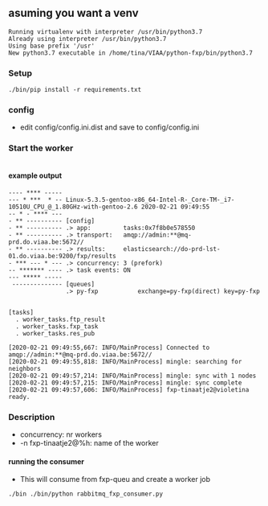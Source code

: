 ## asuming you want a venv
```$ virtualenv -p /usr/bin/python3.7 .
Running virtualenv with interpreter /usr/bin/python3.7
Already using interpreter /usr/bin/python3.7
Using base prefix '/usr'
New python3.7 executable in /home/tina/VIAA/python-fxp/bin/python3.7
```

### Setup

```./bin/pip install -r requirements.txt```

### config 

- edit config/config.ini.dist and save to config/config.ini

### Start the worker

```bin/celery worker -A worker_tasks -l info -E -n fxp-tinaatje2@%h --concurrency 3
```


#### example output

```-------------- fxp-tinaatje2@violetina v4.3.0 (rhubarb)
---- **** ----- 
--- * ***  * -- Linux-5.3.5-gentoo-x86_64-Intel-R-_Core-TM-_i7-10510U_CPU_@_1.80GHz-with-gentoo-2.6 2020-02-21 09:49:55
-- * - **** --- 
- ** ---------- [config]
- ** ---------- .> app:         tasks:0x7f8b0e578550
- ** ---------- .> transport:   amqp://admin:**@mq-prd.do.viaa.be:5672//
- ** ---------- .> results:     elasticsearch://do-prd-lst-01.do.viaa.be:9200/fxp/results
- *** --- * --- .> concurrency: 3 (prefork)
-- ******* ---- .> task events: ON
--- ***** ----- 
 -------------- [queues]
                .> py-fxp           exchange=py-fxp(direct) key=py-fxp
                

[tasks]
  . worker_tasks.ftp_result
  . worker_tasks.fxp_task
  . worker_tasks.res_pub

[2020-02-21 09:49:55,667: INFO/MainProcess] Connected to amqp://admin:**@mq-prd.do.viaa.be:5672//
[2020-02-21 09:49:55,818: INFO/MainProcess] mingle: searching for neighbors
[2020-02-21 09:49:57,214: INFO/MainProcess] mingle: sync with 1 nodes
[2020-02-21 09:49:57,215: INFO/MainProcess] mingle: sync complete
[2020-02-21 09:49:57,606: INFO/MainProcess] fxp-tinaatje2@violetina ready.
```

### Description

- concurrency:
  nr workers
- -n fxp-tinaatje2@%h:
  name of the worker
  
  
#### running the consumer

- This will consume from fxp-queu and create a worker job

```./bin ./bin/python rabbitmq_fxp_consumer.py```
